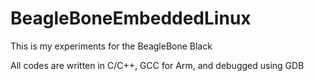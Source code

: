# BeagleBoneEmbeddedLinux
This is my experiments for the BeagleBone Black

All codes are written in C/C++, GCC for Arm, and debugged using GDB
